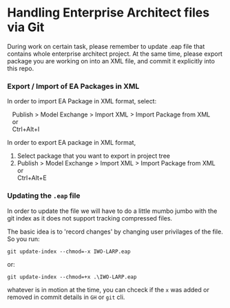 # Handling Enterprise Architect files via Git
During work on certain task, please remember to update .eap file that contains whole enterprise architect project.
At the same time, please export package you are working on into an XML file, and commit it explicitly into this repo.
### Export / Import of EA Packages in XML
In order to import EA Package in XML format, select:

&nbsp;&nbsp;&nbsp;Publish > Model Exchange > Import XML > Import Package from XML\
&nbsp;&nbsp;&nbsp;or\
&nbsp;&nbsp;&nbsp;Ctrl+Alt+I

In order to export EA package in XML format,
1. Select package that you want to export in project tree
2. Publish > Model Exchange > Import XML > Import Package from XML\
or\
Ctrl+Alt+E


### Updating the `.eap` file
In order to update the file we will have to do a little mumbo jumbo with the git index as it does not support 
tracking compressed files.

The basic idea is to 'record changes' by changing user privilages of the file.
So you run:
```
git update-index --chmod=-x IWO-LARP.eap
```
or:
```
git update-index --chmod=+x .\IWO-LARP.eap
```
whatever is in motion at the time, you can chceck if the `x` was added or removed in commit details in `GH` or `git` cli. 

